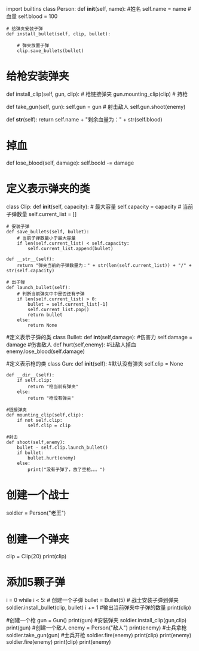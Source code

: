 import builtins
class Person:
    def __init__(self, name):
        #姓名
        self.name = name
        # 血量
        self.blood = 100

    # 给弹夹安装子弹
    def install_bullet(self, clip, bullet):

        # 弹夹放置子弹
        clip.save_bullets(bullet)


# 给枪安装弹夹
def install_clip(self, gun, clip):
    # 枪链接弹夹
    gun.mounting_clip(clip)
    # 持枪


def take_gun(self, gun):
    self.gun = gun
    # 射击敌人
    self.gun.shoot(enemy)


def __str__(self):
    return self.name + "剩余血量为：" + str(self.blood)


# 掉血
def lose_blood(self, damage):
    self.boold -= damage


# 定义表示弹夹的类
class Clip:
    def __init__(self, capacity):
        # 最大容量
        self.capacity = capacity
        # 当前子弹数量
        self.current_list = []

    # 安装子弹
    def save_bullets(self, bullet):
        # 当前子弹数量小于最大容量
        if len(self.current_list) < self.capacity:
            self.current_list.append(bullet)

    def __str__(self):
        return "弹夹当前的子弹数量为：" + str(len(self.current_list)) + "/" + str(self.capacity)

    # 出子弹
    def launch_bullet(self):
        # 判断当前弹夹中中是否还有子弹
        if len(self.current_list) > 0:
            bullet = self.current_list[-1]
            self.current_list.pop()
            return bullet
        else:
            return None

#定义表示子弹的类
class Bullet:
    def __int__(self,damage):
        #伤害力
        self.damage = damage
    #伤害敌人
    def hurt(self,enemy):
        #让敌人掉血
        enemy.lose_blood(self.damage)

#定义表示枪的类
class Gun:
    def __init__(self):
        #默认没有弹夹
        self.clip = None

    def __dir__(self):
        if self.clip:
            return "枪当前有弹夹"
        else:
            return "枪没有弹夹"

    #链接弹夹
    def mounting_clip(self,clip):
        if not self.clip:
            self.clip = clip

    #射击
    def shoot(self,enemy):
        bullet - self.clip.launch_bullet()
        if bullet:
            bullet.hurt(enemy)
        else:
            print("没有子弹了，放了空枪。。。")

# 创建一个战士
soldier = Person("老王")
# 创建一个弹夹
clip = Clip(20)
print(clip)
# 添加5颗子弹
i = 0
while i < 5:
    # 创建一个子弹
    bullet = Bullet(5)
    # 战士安装子弹到弹夹
    soldier.install_bullet(clip, bullet)
    i += 1
#输出当前弹夹中子弹的数量
print(clip)

#创建一个枪
gun = Gun()
print(gun)
#安装弹夹
soldier.install_clip(gun,clip)
print(gun)
#创建一个敌人
enemy = Person("敌人")
print(enemy)
#士兵拿枪
soldier.take_gun(gun)
#士兵开枪
soldier.fire(enemy)
print(clip)
print(enemy)
soldier.fire(enemy)
print(clip)
print(enemy)
